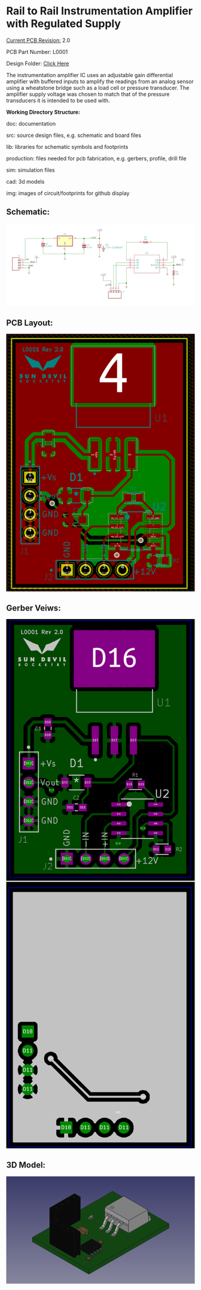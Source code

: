 <h1>Rail to Rail Instrumentation Amplifier with Regulated Supply</h1>

<p><u>Current PCB Revision:</u> 2.0 <p>
<p>PCB Part Number: L0001</p>
<p>Design Folder: <a href="https://drive.google.com/drive/folders/1LhDJDFwJdzdXdzs4db-Y9qnFIhuEQvka">Click Here</a></p>

<p>The instrumentation amplifier IC uses an adjustable gain differential amplifier with buffered inputs to amplify the readings from an analog sensor using a wheatstone bridge such as a load cell or pressure transducer. The amplifier supply voltage was chosen to match that of the pressure transducers it is intended to be used with.</p>

<b>Working Directory Structure:</b>

<p>
   doc: documentation
   
   src: source design files, e.g. schematic and board files

   lib: libraries for schematic symbols and footprints

   production: files needed for pcb fabrication, e.g. gerbers, profile, drill file

   sim: simulation files 

   cad: 3d models
  
   img: images of circuit/footprints for github display 
</p>

<h2>Schematic:</h2>

<img src="img/schematic.png">

<h2>PCB Layout: </h2>
<img src="img/layout.png">

<h2>Gerber Veiws:</h2>
<img src="img/front.png">

<img src="img/bottom.png">

<h2> 3D Model: </h2>

<img src="img/3Dview.png">
